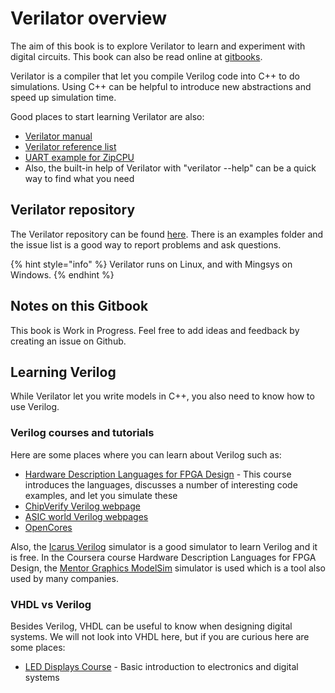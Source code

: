 # Verilator overview

The aim of this book is to explore Verilator to learn and experiment with digital circuits. This book can also be read online at [gitbooks](https://mulder-patrick.gitbook.io/verilator/).

Verilator is a compiler that let you compile Verilog code into C++ to do simulations.
Using C++ can be helpful to introduce new abstractions and speed up simulation time.

Good places to start learning Verilator are also:
* [Verilator manual](https://www.veripool.org/wiki/verilator/Manual-verilator)
* [Verilator reference list](https://www.veripool.org/projects/verilator/wiki/Documentation)
* [UART example for ZipCPU](https://github.com/ZipCPU/wbuart32) 
* Also, the built-in help of Verilator with "verilator --help" can be a quick way to find what you need

## Verilator repository

The Verilator repository can be found [here](https://github.com/verilator/verilator). There is an examples folder and the issue list is a good way to report problems and ask questions.

{% hint style="info" %}
 Verilator runs on Linux, and with Mingsys on Windows. 
{% endhint %}

## Notes on this Gitbook

This book is Work in Progress. Feel free to add ideas and feedback by creating an issue on Github. 


## Learning Verilog

While Verilator let you write models in C++, you also need to know how to use Verilog.


### Verilog courses and tutorials

Here are some places where you can learn about Verilog such as:

* [Hardware Description Languages for FPGA Design](https://www.coursera.org/learn/fpga-hardware-description-languages) - This course introduces the languages, discusses a number of interesting code examples, and let you simulate these 
* [ChipVerify Verilog webpage](https://www.chipverify.com/verilog/)
* [ASIC world Verilog webpages](http://www.asic-world.com/verilog/veritut.html)
* [OpenCores](https://opencores.org/)

Also, the [Icarus Verilog](http://iverilog.icarus.com/) simulator is a good simulator to learn Verilog and it is free. In the Coursera course Hardware Description Languages for FPGA Design, the [Mentor Graphics ModelSim](https://www.mentor.com/company/higher_ed/modelsim-student-edition) simulator is used which is a tool also used by many companies.


### VHDL vs Verilog

Besides Verilog, VHDL can be useful to know when designing digital systems. We will not look into VHDL here, but if you are curious here are some places:

* [LED Displays Course](https://www.coursera.org/learn/enseignes-et-afficheurs-led/home/info) - Basic introduction to electronics and digital systems

